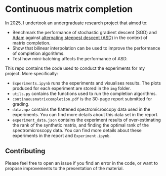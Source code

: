 # Continuous matrix completion

In 2025, I undertook an undergraduate research project that aimed to:

- Benchmark the performance of stochastic gradient descent (SGD) and [Adam](https://arxiv.org/abs/1412.6980) against [alternating steepest descent (ASD)](https://www.sciencedirect.com/science/article/pii/S1063520315001062?via%3Dihub) in the context of matrix completion.
- Show that bilinear interpolation can be used to improve the performance of completion algorithms.
- Test how mini-batching affects the performance of ASD.

This repo contains the code used to conduct the experiments for my project. More specifically:

- `Experiments.ipynb` runs the experiments and visualises results. The plots produced for each experiment are stored in the `img` folder.
- `utils.py` contains the functions used to run the completion algorithms.
- `continuousmatrixcompletion.pdf` is the 30-page report submitted for grading.
- `data.npz` contains the flattened spectromicroscopy data used in the experiments. You can find more details about this data set in the report.
- `experiment_data.json` contains the experiment results of over-estimating the rank of the synthetic matrix, and finding the optimal rank of the spectromicroscopy data. You can find more details about these experiments in the report and `Experiment.ipynb`.

## Contributing

Please feel free to open an issue if you find an error in the code, or want to propose improvements to the presentation of the material.
